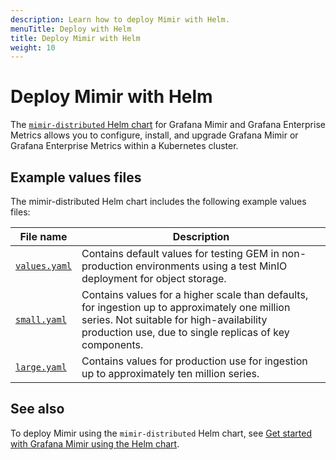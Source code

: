 ```yaml
---
description: Learn how to deploy Mimir with Helm.
menuTitle: Deploy with Helm
title: Deploy Mimir with Helm
weight: 10
---
```


# Deploy Mimir with Helm

The [`mimir-distributed` Helm chart](https://github.com/grafana/mimir/blob/main/operations/helm/charts/mimir-distributed/) for Grafana Mimir and Grafana Enterprise Metrics allows you to configure, install, and upgrade Grafana Mimir or Grafana Enterprise Metrics within a Kubernetes cluster.

## Example values files

The mimir-distributed Helm chart includes the following example values files:

| File name                                                                                                        | Description                                                                                                                                                                                          |
| ---------------------------------------------------------------------------------------------------------------- | ---------------------------------------------------------------------------------------------------------------------------------------------------------------------------------------------------- |
| [`values.yaml`](https://github.com/grafana/mimir/blob/main/operations/helm/charts/mimir-distributed/values.yaml) | Contains default values for testing GEM in non-production environments using a test MinIO deployment for object storage.                                                                             |
| [`small.yaml`](https://github.com/grafana/mimir/tree/main/operations/helm/charts/mimir-distributed/small.yaml)   | Contains values for a higher scale than defaults, for ingestion up to approximately one million series. Not suitable for high-availability production use, due to single replicas of key components. |
| [`large.yaml`](https://github.com/grafana/mimir/tree/main/operations/helm/charts/mimir-distributed/large.yaml)   | Contains values for production use for ingestion up to approximately ten million series.                                                                                                             |

## See also

To deploy Mimir using the `mimir-distributed` Helm chart, see [Get started with Grafana Mimir using the Helm chart](/docs/helm-charts/mimir-distributed/latest/get-started-helm-charts/).
